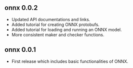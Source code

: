 ## onnx 0.0.2

- Updated API documentations and links. 
- Added tutorial for creating ONNX protobufs.
- Added tutorial for loading and running an ONNX model.
- More consistent maker and checker functions.

## onnx 0.0.1

- First release which includes basic functionalities of ONNX.
